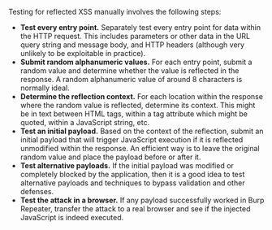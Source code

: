 Testing for reflected XSS manually involves the following steps:
- **Test every entry point.** Separately test every entry point for data within the HTTP request. This includes parameters or other data in the URL query string and message body, and HTTP headers (although very unlikely to be exploitable in practice).
- **Submit random alphanumeric values.** For each entry point, submit a random value and determine whether the value is reflected in the response. A random alphanumeric value of around 8 characters is normally ideal.
- **Determine the reflection context.** For each location within the response where the random value is reflected, determine its context. This might be in text between HTML tags, within a tag attribute which might be quoted, within a JavaScript string, etc.
- **Test an initial payload.** Based on the context of the reflection, submit an initial payload that will trigger JavaScript execution if it is reflected unmodified within the response. An efficient way is to leave the original random value and place the payload before or after it.
- **Test alternative payloads.** If the initial payload was modified or completely blocked by the application, then it is a good idea to test alternative payloads and techniques to bypass validation and other defenses.
- **Test the attack in a browser.** If any payload successfully worked in Burp Repeater, transfer the attack to a real browser and see if the injected JavaScript is indeed executed.